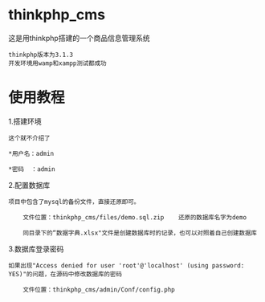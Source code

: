# thinkphp_cms

这是用thinkphp搭建的一个商品信息管理系统

	thinkphp版本为3.1.3
	开发环境用wamp和xampp测试都成功
	
# 使用教程

1.搭建环境

	这个就不介绍了
	
	*用户名：admin 
	
	*密码  ：admin
	
2.配置数据库

	项目中包含了mysql的备份文件，直接还原即可。
	
		文件位置：thinkphp_cms/files/demo.sql.zip    还原的数据库名字为demo
		
		同目录下的“数据字典.xlsx"文件是创建数据库时的记录，也可以对照着自己创建数据库
		
3.数据库登录密码

	如果出现"Access denied for user 'root'@'localhost' (using password: YES)"的问题，在源码中修改数据库的密码
	
		文件位置：thinkphp_cms/admin/Conf/config.php
		

		
